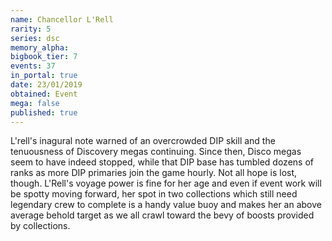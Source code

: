 ```yaml
---
name: Chancellor L'Rell
rarity: 5
series: dsc
memory_alpha:
bigbook_tier: 7
events: 37
in_portal: true
date: 23/01/2019
obtained: Event
mega: false
published: true
---
```


L'rell's inagural note warned of an overcrowded DIP skill and the tenuousness of Discovery megas continuing. Since then, Disco megas seem to have indeed stopped, while that DIP base has tumbled dozens of ranks as more DIP primaries join the game hourly. Not all hope is lost, though. L'Rell's voyage power is fine for her age and even if event work will be spotty moving forward, her spot in two collections which still need legendary crew to complete is a handy value buoy and makes her an above average behold target as we all crawl toward the bevy of boosts provided by collections.

